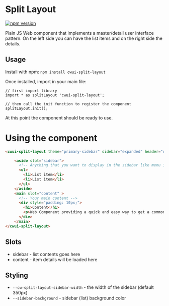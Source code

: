 # Split Layout

[![npm version](https://badgen.net/npm/v/cwui-split-layout)](https://www.npmjs.com/package/cwui-split-layout)

Plain JS Web component that implements a master/detail user interface pattern.
On the left side you can have the list items and on the right side the details.

## Usage

Install with npm:
`npm install cwui-split-layout`

Once installed, import in your main file:

```JS
// first import library
import * as splitLayout 'cwui-split-layout';

// then call the init function to register the component
splitLayout.init();
```

At this point the component should be ready to use.

# Using the component

```HTML
<cwui-split-layout theme="primary-sidebar" sidebar="expanded" header="on">

    <aside slot="sidebar">
      <!-- Anything that you want to display in the sidebar like menu items -->
      <ul>
        <li>List item</li>
        <li>List item</li>
      </ul>
    </aside>
    <main slot="content" >
      <!-- Your main content -->
      <div style="padding: 10px;">
        <h1>Content</h1>
        <p>Web Component providing a quick and easy way to get a common application layout structure done</p>
      </div>
    </main>
</cwui-split-layout>
```

## Slots

- sidebar - list contents goes here
- content - item details will be loaded here

## Styling

- `--cw-split-layout-sidebar-width` - the width of the sidebar (default 350px)
- `--sidebar-background` - sidebar (list) background color
